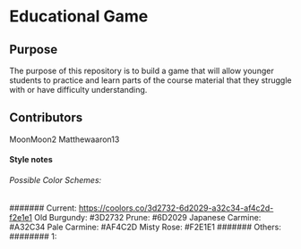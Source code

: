 # Educational Game

## Purpose
The purpose of this repository is to build a game that will allow younger
students to practice and learn parts of the course material that they struggle
with or have difficulty understanding.

## Contributors
MoonMoon2
Matthewaaron13




#### Style notes
###### Possible Color Schemes:
####### Current:
https://coolors.co/3d2732-6d2029-a32c34-af4c2d-f2e1e1
Old Burgundy: #3D2732
Prune: #6D2029
Japanese Carmine: #A32C34
Pale Carmine: #AF4C2D
Misty Rose: #F2E1E1
####### Others:
######## 1:
